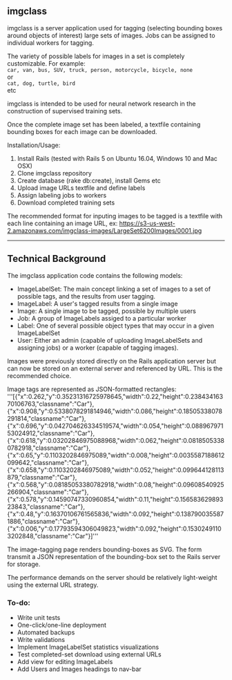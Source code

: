 imgclass
--------

imgclass is a server application used for tagging (selecting bounding boxes around objects of interest) large sets of images. Jobs can be assigned to individual workers for tagging.

The variety of possible labels for images in a set is completely customizable. For example:  
```car, van, bus, SUV, truck, person, motorcycle, bicycle, none```  
or  
```cat, dog, turtle, bird```  
etc

imgclass is intended to be used for neural network research in the construction of supervised training sets.

Once the complete image set has been labeled, a textfile containing bounding boxes for each image can be downloaded.

Installation/Usage:
1. Install Rails (tested with Rails 5 on Ubuntu 16.04, Windows 10 and Mac OSX)
2. Clone imgclass repository
3. Create database (rake db:create), install Gems etc
4. Upload image URLs textfile and define labels
5. Assign labeling jobs to workers
6. Download completed training sets

The recommended format for inputing images to be tagged is a textfile with each line containing an image URL, ex:
https://s3-us-west-2.amazonaws.com/imgclass-images/LargeSet6200Images/0001.jpg

---

## Technical Background

The imgclass application code contains the following models:
 * ImageLabelSet: The main concept linking a set of images to a set of possible tags, and the results from user tagging.
 * ImageLabel: A user's tagged results from a single image
 * Image: A single image to be tagged, possible by multiple users
 * Job: A group of ImageLabels assiged to a particular worker
 * Label: One of several possible object types that may occur in a given ImageLabelSet
 * User: Either an admin (capable of uploading ImageLabelSets and assigning jobs) or a worker (capable of tagging images).

Images were previously stored directly on the Rails application server but can now be stored on an external server and referenced by URL. This is the recommended choice.

Image tags are represented as JSON-formatted rectangles:
'''[{"x":0.262,"y":0.35231316725978645,"width":0.22,"height":0.23843416370106763,"classname":"Car"},{"x":0.908,"y":0.5338078291814946,"width":0.086,"height":0.18505338078291814,"classname":"Car"},{"x":0.696,"y":0.042704626334519574,"width":0.054,"height":0.08896797153024912,"classname":"Car"},{"x":0.618,"y":0.03202846975088968,"width":0.062,"height":0.08185053380782918,"classname":"Car"},{"x":0.65,"y":0.1103202846975089,"width":0.008,"height":0.0035587188612099642,"classname":"Car"},{"x":0.658,"y":0.1103202846975089,"width":0.052,"height":0.099644128113879,"classname":"Car"},{"x":0.568,"y":0.08185053380782918,"width":0.08,"height":0.09608540925266904,"classname":"Car"},{"x":0.578,"y":0.14590747330960854,"width":0.11,"height":0.15658362989323843,"classname":"Car"},{"x":0.48,"y":0.16370106761565836,"width":0.092,"height":0.1387900355871886,"classname":"Car"},{"x":0.006,"y":0.17793594306049823,"width":0.092,"height":0.15302491103202848,"classname":"Car"}]'''

The image-tagging page renders bounding-boxes as SVG. The form transmit a JSON representation of the bounding-box set to the Rails server for storage.

The performance demands on the server should be relatively light-weight using the external URL strategy.

### To-do:
 * Write unit tests
 * One-click/one-line deployment
 * Automated backups
 * Write validations
 * Implement ImageLabelSet statistics visualizations
 * Test completed-set download using external URLs
 * Add view for editing ImageLabels
 * Add Users and Images headings to nav-bar
